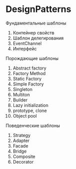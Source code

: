 # DesignPatterns

Фундаментальные шаблоны

1. Контейнер свойств
2. Шаблон делегирования
3. EventChannel
4. Интерфейс

Порождающие шаблоны

1. Abstract factory
2. Factory Method
3. Static Factory
4. Simple Factory
5. Singleton
6. Multiton
7. Builder
8. Lazy initialization
9. prototype, clone
10. Object pool

Поведенческие шаблоны

1. Strategy
2. Adapter
3. Facade
4. Bridge
5. Composite
6. Decorator
